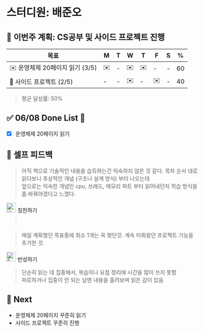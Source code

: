# 스터디원: 배준오

## 🚀 이번주 계획: CS공부 및 사이드 프로젝트 진행

| 목표                   | M   | T   | W   | T   | F   | S   | %   |
| ---------------------- | --- | --- | --- | --- | --- | --- | --- |
| ✉️ 운영체제 20페이지 읽기 (3/5) | ✉️  | -  | ✉️  | ✉️  | - | -   | 60 |
| 🤔 사이드 프로젝트 (2/5)     | - | -  | ✉️  | -  | ✉️   | -   | 40 |


> 평균 달성률: 50% <br>

## ✅ 06/08 Done List 🌸

- [x] 운영체제 20페이지 읽기


## 🎉 셀프 피드백
> 아직 책으로 기술적인 내용을 습득하는건 익숙하지 않은 것 같다. 목차 순서 대로 읽다보니 추상적인 개념 (구조나 설계 방식) 부터 나오는데  
> 앞으로는 익숙한 개념인 cpu, 쓰레드, 메모리 파트 부터 읽어내던지 학습 방식을 좀 바꿔야겠다고 느꼈다. <br>  

<img src="https://raw.githubusercontent.com/Tarikul-Islam-Anik/Animated-Fluent-Emojis/master/Emojis/Smilies/Hugging%20Face.png" alt="Hugging Face" width="25" height="25"> 칭찬하기 </img>
> <br>

> 매일 계획했던 목표중에 최소 1개는 꼭 했던것.
> 계속 미뤄왔던 프로젝트 기능을 추가한 것.

<img src="https://raw.githubusercontent.com/Tarikul-Islam-Anik/Animated-Fluent-Emojis/master/Emojis/Smilies/Face%20with%20Monocle.png" alt="Face with Monocle" width="25" height="25"> 반성하기</img>

> 단순히 읽는 데 집중해서, 복습이나 요점 정리에 시간을 많이 쓰지 못함<br>
> 피로하거나 집중이 안 되는 날엔 내용을 흘려보며 읽은 감이 있음<br>

## 🌱 Next

- 운영체제 20페이지 꾸준히 읽기
- 사이드 프로젝트 꾸준히 진행